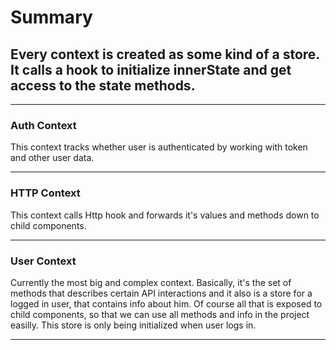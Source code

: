 # Summary

## Every context is created as some kind of a store. It calls a hook to initialize innerState and get access to the state methods.

---

### Auth Context

This context tracks whether user is authenticated by working with token and other user data.

---

### HTTP Context

This context calls Http hook and forwards it's values and methods down to child components.

---

### User Context

Currently the most big and complex context. Basically, it's the set of methods that describes certain API interactions
and it also is a store for a logged in user, that contains info about him. Of course all that is exposed to child components,
so that we can use all methods and info in the project easilly. This store is only being initialized when user logs in.

---
